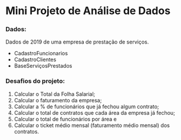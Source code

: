 # Mini Projeto de Análise de Dados

### Dados:

Dados de 2019 de uma empresa de prestação de serviços. 

- CadastroFuncionarios
- CadastroClientes
- BaseServiçosPrestados

### Desafios do projeto:

1. Calcular o Total da Folha Salarial;
2. Calcular o faturamento da empresa;
3. Calcular a % de funcionários que já fechou algum contrato;
4. Calcular o total de contratos que cada área da empresa já fechou;
5. Calcular o total de funcionários por área e
6. Calcular o ticket médio mensal (faturamento médio mensal) dos contratos.